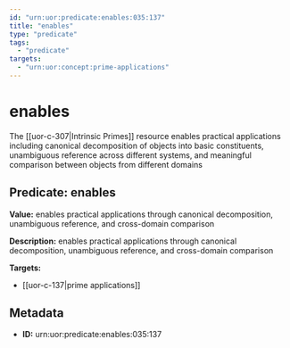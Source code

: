```yaml
---
id: "urn:uor:predicate:enables:035:137"
title: "enables"
type: "predicate"
tags:
  - "predicate"
targets:
  - "urn:uor:concept:prime-applications"
---
```


# enables

The [[uor-c-307|Intrinsic Primes]] resource enables practical applications including canonical decomposition of objects into basic constituents, unambiguous reference across different systems, and meaningful comparison between objects from different domains

## Predicate: enables

**Value:** enables practical applications through canonical decomposition, unambiguous reference, and cross-domain comparison

**Description:** enables practical applications through canonical decomposition, unambiguous reference, and cross-domain comparison

**Targets:**

- [[uor-c-137|prime applications]]

## Metadata

- **ID:** urn:uor:predicate:enables:035:137
